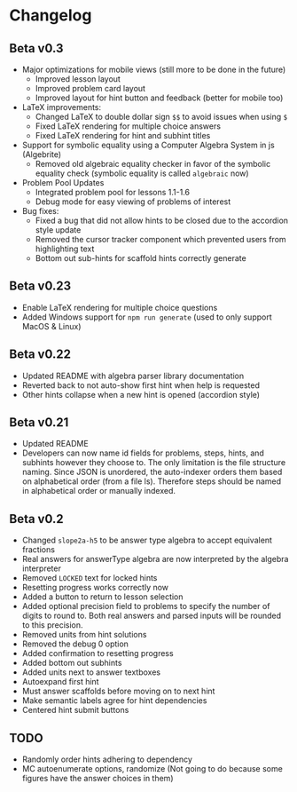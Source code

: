 # Changelog

## Beta v0.3
* Major optimizations for mobile views (still more to be done in the future)
    * Improved lesson layout
    * Improved problem card layout
    * Improved layout for hint button and feedback (better for mobile too)
* LaTeX improvements:
    * Changed LaTeX to double dollar sign `$$` to avoid issues when using `$`
    * Fixed LaTeX rendering for multiple choice answers
    * Fixed LaTeX rendering for hint and subhint titles
* Support for symbolic equality using a Computer Algebra System in js (Algebrite)
    * Removed old algebraic equality checker in favor of the symbolic equality check (symbolic equality is called `algebraic` now)
* Problem Pool Updates
    * Integrated problem pool for lessons 1.1-1.6
    * Debug mode for easy viewing of problems of interest
* Bug fixes:
    * Fixed a bug that did not allow hints to be closed due to the accordion style update
    * Removed the cursor tracker component which prevented users from highlighting text
    * Bottom out sub-hints for scaffold hints correctly generate

## Beta v0.23
* Enable LaTeX rendering for multiple choice questions
* Added Windows support for `npm run generate` (used to only support MacOS & Linux)

## Beta v0.22
* Updated README with algebra parser library documentation
* Reverted back to not auto-show first hint when help is requested
* Other hints collapse when a new hint is opened (accordion style)

## Beta v0.21
* Updated README
* Developers can now name id fields for problems, steps, hints, and subhints however they choose to. The only limitation is the file structure naming. Since JSON is unordered, the auto-indexer orders them based on alphabetical order (from a file ls). Therefore steps should be named in alphabetical order or manually indexed.

## Beta v0.2
* Changed `slope2a-h5` to be answer type algebra to accept equivalent fractions
* Real answers for answerType algebra are now interpreted by the algebra interpreter
* Removed `LOCKED` text for locked hints
* Resetting progress works correctly now
* Added a button to return to lesson selection
* Added optional precision field to problems to specify the number of digits to round to. Both real answers and parsed inputs will be rounded to this precision.
* Removed units from hint solutions
* Removed the debug 0 option
* Added confirmation to resetting progress
* Added bottom out subhints
* Added units next to answer textboxes
* Autoexpand first hint
* Must answer scaffolds before moving on to next hint
* Make semantic labels agree for hint dependencies
* Centered hint submit buttons

## TODO
* Randomly order hints adhering to dependency
* MC autoenumerate options, randomize (Not going to do because some figures have the answer choices in them)